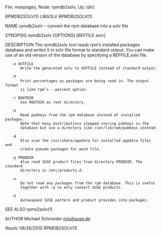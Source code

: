 File: *manpages*,  Node: rpmdb2solv,  Up: (dir)

RPMDB2SOLV(1)                       LIBSOLV                      RPMDB2SOLV(1)



NAME
       rpmdb2solv - convert the rpm database into a solv file

SYNOPSIS
       rpmdb2solv [OPTIONS] [REFFILE.solv]

DESCRIPTION
       The rpmdb2solv tool reads rpm’s installed packages database and writes
       it in solv file format to standard output. You can make use of an old
       version of the database by specifying a REFFILE.solv file.

       -o OUTFILE
           Write the generated solv to OUTFILE instead of standard output.

       -P
           Print percentages as packages are being read in. The output format
           is like rpm’s --percent option.

       -r ROOTDIR
           Use ROOTDIR as root directory.

       -k
           Read pubkeys from the rpm database instead of installed packages.
           Note that many distributions stopped storing pubkeys in the
           database but use a directory like /var/lib/rpm/pubkeys instead.

       -A
           Also scan the /usr/share/appdata for installed appdata files and
           create pseudo packages for each file.

       -p PRODDIR
           Also read SUSE product files from directory PRODDIR. The standard
           directory is /etc/products.d.

       -n
           Do not read any packages from the rpm database. This is useful
           together with -p to only convert SUSE products.

       -X
           Autoexpand SUSE pattern and product provides into packages.

SEE ALSO
       rpms2solv(1)

AUTHOR
       Michael Schroeder <mls@suse.de>



libsolv                           08/26/2015                     RPMDB2SOLV(1)
